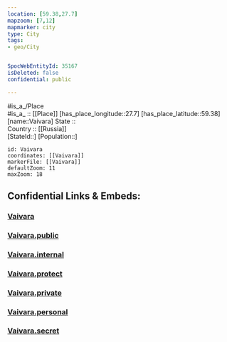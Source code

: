 ```yaml
---
location: [59.38,27.7] 
mapzoom: [7,12] 
mapmarker: city 
type: City
tags:
- geo/City


SpocWebEntityId: 35167
isDeleted: false
confidential: public

---
```

#is_a_/Place  
#is_a_ :: [[Place]] 
[has_place_longitude::27.7] 
[has_place_latitude::59.38] 
[name::Vaivara] 
State ::  
Country :: [[Russia]]  
[StateId::] 
[Population::] 



```leaflet
id: Vaivara
coordinates: [[Vaivara]] 
markerFile: [[Vaivara]] 
defaultZoom: 11 
maxZoom: 18
```


## Confidential Links & Embeds: 

### [Vaivara](/_Standards/Earth/Continent/Europe/Europe~North/Estonia/Counties~Estonia/Ida-Viru/City/Vaivara.md) 

### [Vaivara.public](/_public/Earth/Continent/Europe/Europe~North/Estonia/Counties~Estonia/Ida-Viru/City/Vaivara.public.md) 

### [Vaivara.internal](/_internal/Earth/Continent/Europe/Europe~North/Estonia/Counties~Estonia/Ida-Viru/City/Vaivara.internal.md) 

### [Vaivara.protect](/_protect/Earth/Continent/Europe/Europe~North/Estonia/Counties~Estonia/Ida-Viru/City/Vaivara.protect.md) 

### [Vaivara.private](/_private/Earth/Continent/Europe/Europe~North/Estonia/Counties~Estonia/Ida-Viru/City/Vaivara.private.md) 

### [Vaivara.personal](/_personal/Earth/Continent/Europe/Europe~North/Estonia/Counties~Estonia/Ida-Viru/City/Vaivara.personal.md) 

### [Vaivara.secret](/_secret/Earth/Continent/Europe/Europe~North/Estonia/Counties~Estonia/Ida-Viru/City/Vaivara.secret.md)

